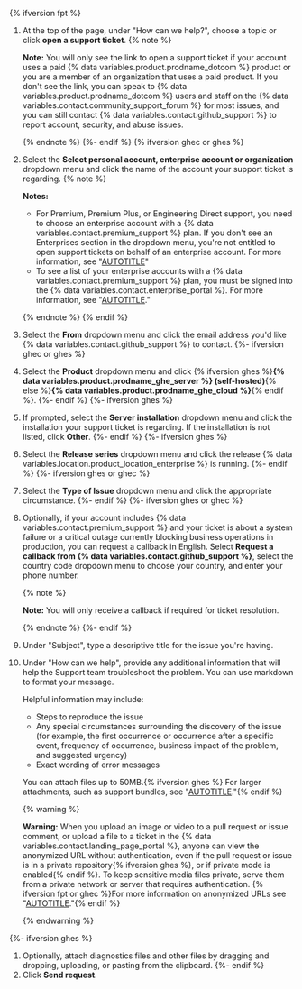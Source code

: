 {% ifversion fpt %}
1. At the top of the page, under "How can we help?", choose a topic or click **open a support ticket**.
   {% note %}

   **Note:** You will only see the link to open a support ticket if your account uses a paid {% data variables.product.prodname_dotcom %} product or you are a member of an organization that uses a paid product. If you don't see the link, you can speak to {% data variables.product.prodname_dotcom %} users and staff on the {% data variables.contact.community_support_forum %} for most issues, and you can still contact {% data variables.contact.github_support %} to report account, security, and abuse issues.

   {% endnote %}
{%- endif %}
{% ifversion ghec or ghes %}
1. Select the **Select personal account, enterprise account or organization** dropdown menu and click the name of the account your support ticket is regarding.
   {% note %}

   **Notes:**
   - For Premium, Premium Plus, or Engineering Direct support, you need to choose an enterprise account with a {% data variables.contact.premium_support %} plan. If you don't see an Enterprises section in the dropdown menu, you're not entitled to open support tickets on behalf of an enterprise account. For more information, see "[AUTOTITLE](/support/learning-about-github-support/about-github-support#about-support-entitlement)"
   - To see a list of your enterprise accounts with a {% data variables.contact.premium_support %} plan, you must be signed into the {% data variables.contact.enterprise_portal %}. For more information, see "[AUTOTITLE](/support/contacting-github-support/getting-your-enterprise-started-with-the-github-support-portal)."

   {% endnote %}
{% endif %}
1. Select the **From** dropdown menu and click the email address you'd like {% data variables.contact.github_support %} to contact.
{%- ifversion ghec or ghes %}
1. Select the **Product** dropdown menu and click {% ifversion ghes %}**{% data variables.product.prodname_ghe_server %} (self-hosted)**{% else %}**{% data variables.product.prodname_ghe_cloud %}**{% endif %}.
{%- endif %}
{%- ifversion ghes %}
1. If prompted, select the **Server installation** dropdown menu and click the installation your support ticket is regarding. If the installation is not listed, click **Other**.
{%- endif %}
{%- ifversion ghes %}
1. Select the **Release series** dropdown menu and click the release {% data variables.location.product_location_enterprise %} is running.
{%- endif %}
{%- ifversion ghes or ghec %}
1. Select the **Type of Issue** dropdown menu and click the appropriate circumstance.
{%- endif %}
{%- ifversion ghes or ghec %}
1. Optionally, if your account includes {% data variables.contact.premium_support %} and your ticket is about a system failure or a critical outage currently blocking business operations in production, you can request a callback in English. Select **Request a callback from {% data variables.contact.github_support %}**, select the country code dropdown menu to choose your country, and enter your phone number.

   {% note %}

   **Note:** You will only receive a callback if required for ticket resolution.

   {% endnote %}
{%- endif %}
1. Under "Subject", type a descriptive title for the issue you're having.
1. Under "How can we help", provide any additional information that will help the Support team troubleshoot the problem. You can use markdown to format your message.

   Helpful information may include:
    - Steps to reproduce the issue
    - Any special circumstances surrounding the discovery of the issue (for example, the first occurrence or occurrence after a specific event, frequency of occurrence, business impact of the problem, and suggested urgency)
    - Exact wording of error messages

   You can attach files up to 50MB.{% ifversion ghes %} For larger attachments, such as support bundles, see "[AUTOTITLE](/support/contacting-github-support/providing-data-to-github-support#creating-and-sharing-support-bundles)."{% endif %}

      {% warning %}

      **Warning:** When you upload an image or video to a pull request or issue comment, or upload a file to a ticket in the {% data variables.contact.landing_page_portal %}, anyone can view the anonymized URL without authentication, even if the pull request or issue is in a private repository{% ifversion ghes %}, or if private mode is enabled{% endif %}. To keep sensitive media files private, serve them from a private network or server that requires authentication. {% ifversion fpt or ghec %}For more information on anonymized URLs see "[AUTOTITLE](/authentication/keeping-your-account-and-data-secure/about-anonymized-urls)."{% endif %}

      {% endwarning %}

{%- ifversion ghes %}
1. Optionally, attach diagnostics files and other files by dragging and dropping, uploading, or pasting from the clipboard.
{%- endif %}
1. Click **Send request**.
